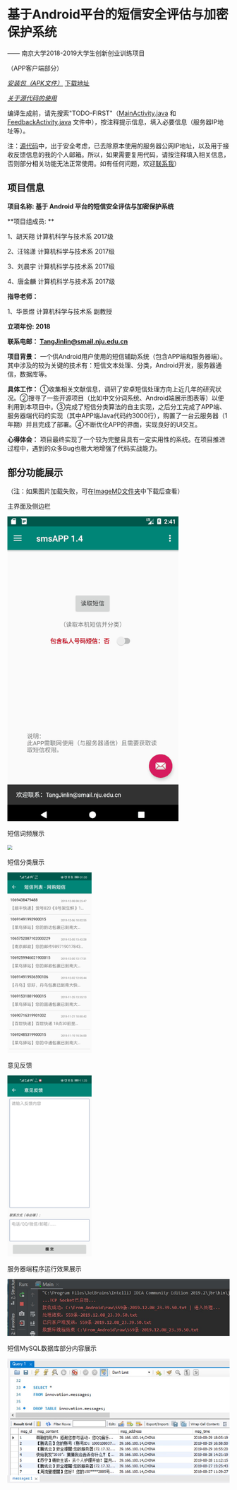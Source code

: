 

# 基于Android平台的短信安全评估与加密保护系统

 —— 南京大学2018-2019大学生创新创业训练项目

（APP客户端部分）



*<u>安装包（APK文件）</u>*  [下载地址](https://github.com/NJU-TJL/smsAPP-Android/releases)

[下载地址]: https://github.com/NJU-TJL/smsAPP-Android/releases



*<u>关于源代码的使用</u>*

编译生成前，请先搜索"TODO-FIRST"（[MainActivity.java](https://github.com/NJU-TJL/smsAPP-Android/blob/master/app/src/main/java/com/example/jinlin/smsappv1/MainActivity.java) 和 [FeedbackActivity.java](https://github.com/NJU-TJL/smsAPP-Android/blob/master/app/src/main/java/com/example/jinlin/smsappv1/FeedbackActivity.java) 文件中），按注释提示信息，填入必要信息（服务器IP地址等）。

注：[源代码](https://github.com/NJU-TJL/smsAPP-Android/tree/master/app/src/main/java/com/example/jinlin/smsappv1)中，出于安全考虑，已去除原本使用的服务器公网IP地址，以及用于接收反馈信息的我的个人邮箱。所以，如果需要复用代码，请按注释填入相关信息，否则部分相关功能无法正常使用。如有任何问题，欢迎[联系我](mailto:TangJinlin@smail.nju.edu.cn)）



## 项目信息

**项目名称: 基于 Android 平台的短信安全评估与加密保护系统**

**项目组成员: **  

1、胡天翔  计算机科学与技术系  2017级

2、汪铭潇  计算机科学与技术系  2017级

3、刘晨宇  计算机科学与技术系  2017级

4、唐金麟  计算机科学与技术系  2017级

**指导老师：**        

1、华景煜   计算机科学与技术系   副教授

**立项年份:    2018**

**联系电邮： TangJinlin@smail.nju.edu.cn**



**项目背景：**
一个供Android用户使用的短信辅助系统（包含APP端和服务器端）。其中涉及的较为关键的技术有：短信文本处理、分类，Android开发，服务器通信，数据库等。

 

**具体工作：**
①收集相关文献信息，调研了安卓短信处理方向上近几年的研究状况。②搜寻了一些开源项目（比如中文分词系统、Android端展示图表等）以便利用到本项目中。③完成了短信分类算法的自主实现，之后分工完成了APP端、服务器端代码的实现（其中APP端Java代码约3000行），购置了一台云服务器（1年期）并且完成了部署。④不断优化APP的界面，实现良好的UI交互。



**心得体会：** 
项目最终实现了一个较为完整且具有一定实用性的系统。在项目推进过程中，遇到的众多Bug也极大地增强了代码实战能力。





## 部分功能展示

（注：如果图片加载失败，可在[ImageMD文件夹](https://github.com/NJU-TJL/smsAPP-Android/tree/master/ImageMD)中下载后查看）

主界面及侧边栏

![](./ImageMD/主界面及侧边栏.gif)

短信词频展示

<img src="./ImageMD/短信词频展示.gif" style="zoom:67%;" />

短信分类展示

<img src="./ImageMD/短信分类展示.jpg" style="zoom:40%;" />

意见反馈

<img src="./ImageMD/意见反馈.jpg" style="zoom:40%;" />



服务器端程序运行效果展示

<img src="./ImageMD/服务器端程序运行效果展示.jpg" style="zoom:100%;" />

短信MySQL数据库部分内容展示

<img src="./ImageMD/短信MySQL数据库部分内容展示.jpg" style="zoom:100%;" />
